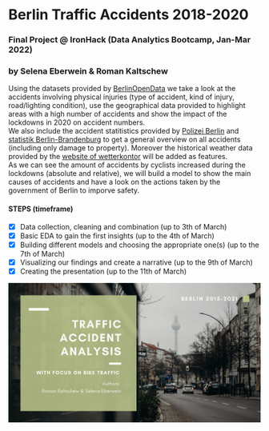 # Berlin Traffic Accidents 2018-2020
### Final Project @ IronHack (Data Analytics Bootcamp, Jan-Mar 2022)
### by Selena Eberwein & Roman Kaltschew

Using the datasets provided by [BerlinOpenData](https://daten.berlin.de/kategorie/verkehr) we take a look at the accidents involving physical injuries (type of accident, kind of injury, road/lighting condition), use the geographical data provided to highlight areas with a high number of accidents and show the impact of the lockdowns in 2020 on accident numbers.<br>
We also include the accident statitistics provided by [Polizei Berlin](https://www.berlin.de/polizei/aufgaben/verkehrssicherheit/verkehrsunfallstatistik/) and [statistik Berlin-Brandenburg](https://www.statistik-berlin-brandenburg.de/strassenverkehr) to get a general overview on all accidents (including only damage to property). Moreover the historical weather data provided by the [website of wetterkontor](https://wetterkontor.de/) will be added as features.<br>
As we can see the amount of accidents by cyclists increased during the lockdowns (absolute and relative), we will build a model to show the main causes of accidents and have a look on the actions taken by the government of Berlin to imporve safety. 

#### STEPS (timeframe)
+ [X] Data collection, cleaning and combination (up to 3th of March)
+ [X] Basic EDA to gain the first insights (up to the 4th of March)
+ [X] Building different models and choosing the appropriate one(s) (up to the 7th of March)
+ [X] Visualizing our findings and create a narrative (up to the 9th of March)
+ [X] Creating the presentation (up to the 11th of March)

![alt text](https://github.com/Romes-Kalt/Berlin_traffic_accidents_2018-2020/blob/main/Traffic%20accident%20analysis%20image.png)

